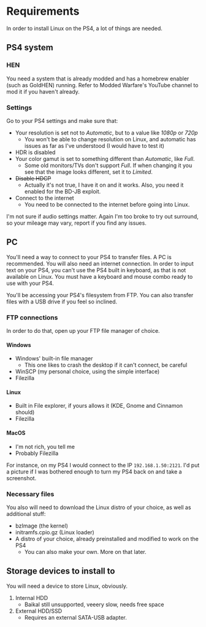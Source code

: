 # Requirements
In order to install Linux on the PS4, a lot of things are needed.
## PS4 system
### HEN
You need a system that is already modded and has a homebrew enabler (such as GoldHEN) running. Refer to Modded Warfare's YouTube channel to mod it if you haven't already.

### Settings
Go to your PS4 settings and make sure that:
- Your resolution is set not to *Automatic*, but to a value like *1080p* or *720p*
	- You won't be able to change resolution on Linux, and automatic has issues as far as I've understood (I would have to test it)
- HDR is disabled
- Your color gamut is set to something different than *Automatic*, like *Full*.
	- Some old monitors/TVs don't support *Full*. If when changing it you see that the image looks different, set it to *Limited*.
- ~~Disable HDCP~~
	- Actually it's not true, I have it on and it works. Also, you need it enabled for the BD-JB exploit.
- Connect to the internet
	- You need to be connected to the internet before going into Linux.

I'm not sure if audio settings matter. Again I'm too broke to try out surround, so your mileage may vary, report if you find any issues.

## PC
You'll need a way to connect to your PS4 to transfer files. A PC is recommended. You will also need an internet connection.
In order to input text on your PS4, you can't use the PS4 built in keyboard, as that is not available on Linux. You must have a keyboard and mouse combo ready to use with your PS4.

You'll be accessing your PS4's filesystem from FTP. You can also transfer files with a USB drive if you feel so inclined.

### FTP connections
In order to do that, open up your FTP file manager of choice.

#### Windows
- Windows' built-in file manager
	- This one likes to crash the desktop if it can't connect, be careful
- WinSCP (my personal choice, using the simple interface)
- Filezilla

#### Linux
- Built in File explorer, if yours allows it (KDE, Gnome and Cinnamon should)
- Filezilla

#### MacOS
- I'm not rich, you tell me
- Probably Filezilla

For instance, on my PS4 I would connect to the IP `192.168.1.50:2121`. I'd put a picture if I was bothered enough to turn my PS4 back on and take a screenshot.

### Necessary files
You also will need to download the Linux distro of your choice, as well as additional stuff:
- bzImage (the kernel)
- initramfs.cpio.gz (Linux loader)
- A distro of your choice, already preinstalled and modified to work on the PS4
	- You can also make your own. More on that later.

## Storage devices to install to
You will need a device to store Linux, obviously.
1. Internal HDD
	- Baikal still unsupported, veeery slow, needs free space
2. External HDD/SSD
	- Requires an external SATA-USB adapter.

